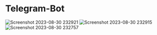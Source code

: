 # Telegram-Bot
![Screenshot 2023-08-30 232921](https://github.com/manish831/Telegram-Bot/assets/74316266/02408383-781a-481a-92e7-087cd3eb1050)
![Screenshot 2023-08-30 232915](https://github.com/manish831/Telegram-Bot/assets/74316266/90aee703-d900-47ff-aa6c-2c53f5636fc8)
![Screenshot 2023-08-30 232757](https://github.com/manish831/Telegram-Bot/assets/74316266/ec0d2a75-da5c-40e1-8287-753083197e4d)
